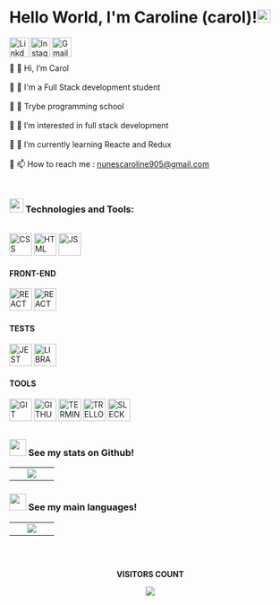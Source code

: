 <h1>Hello World, I'm Caroline (carol)!<img src="https://github.com/TheDudeThatCode/TheDudeThatCode/blob/master/Assets/Earth.gif" width="24px"></h1>

<a target="_blank" href="https://www.linkedin.com/in/caroline-nunes-desenvolvimento-fullstack/">
  <img align="left" alt="LinkdeIN" width="35px" src="https://img.icons8.com/nolan/344/linkedin-circled.png" />
</a>
<a target="_blank" href="https://www.instagram.com/caarolhn/">
  <img align="left" alt="Instagram" width="35px" src="https://img.icons8.com/nolan/344/instagram-new.png" />
</a>
<a target="_blank" href="mailto:nunescaroline905@gmail.com">
  <img align="left" alt="Gmail" width="35px" src="https://img.icons8.com/nolan/344/linkedin.png" />
</a>
<br>

##

🔹 👋 Hi, I’m  Carol<br><br>
🔹 🌱 I'm a Full Stack development student<br><br>
🔹 🏫️ Trybe programming school<br><br>
🔹 👀 I’m interested in  full stack development<br><br>
🔹 🌱 I’m currently learning Reacte and Redux<br><br>
🔹 📫 How to reach me : nunescaroline905@gmail.com<br><br>

##

<h3>
  <img width="25px" src="https://cdn-icons-png.flaticon.com/512/3756/3756488.png" /> Technologies and Tools:
</h3>

<br>

<div>
<img width="40px" height="40" src="https://img.icons8.com/nolan/344/css-filetype.png" alt="CSS">
<img width="40px" height="40" src="https://img.icons8.com/nolan/344/html-filetype.png" alt="HTML">
<img width="40px" height="40" src="https://img.icons8.com/nolan/344/javascript.png" alt="JS">
</div>

<div>
<h4>FRONT-END</h4>
<img width="40px" height="40" src="https://img.icons8.com/nolan/344/react-native.png" alt="REACT">
<img width="40px" height="40" src="https://img.icons8.com/color/344/redux.png" alt="REACT">
</div>

<div>
<h4>TESTS</h4>
<img width="40px" height="40" src="https://cdn-icons-png.flaticon.com/512/3949/3949235.png" alt="JEST">
<img width="40px" height="40" src="https://cdn-icons-png.flaticon.com/512/4786/4786679.png" alt="LIBRARY">
</div>

<div>
<h4>TOOLS</h4>
<img width="40px" height="40" src="https://img.icons8.com/nolan/344/git.png" alt="GIT">
<img width="40px" height="40" src="https://img.icons8.com/nolan/344/github.png" alt="GITHUB">
<img width="40px" height="40" src="https://img.icons8.com/nolan/344/console.png" alt="TERMINAL">
<img width="40px" height="40" src="https://img.icons8.com/nolan/344/trello.png" alt="TRELLO">
<img width="40px" height="40" src="https://img.icons8.com/nolan/344/slack.png" alt="SLECK">
</div>

##

#### <h3><img src="https://cdn-icons-png.flaticon.com/512/4940/4940215.png" width="30"> See my stats on Github!</h3>

<table>
  <tr>
    <td width="40%" align="center" vertical-align="middle">
      <img src="https://github-readme-stats.vercel.app/api?username=carolhn&theme=midnight-purple&include_all_commits=true&count_private=true" />
    </td>
   </tr>
</table>
   
#### <h3><img src="https://cdn-icons-png.flaticon.com/512/4940/4940215.png" width="30"> See my main languages!</h3>

<table>
  <tr>
    <td width="40%" align="center" vertical-align="middle">
      <img src="https://github-readme-stats.vercel.app/api/top-langs/?username=carolhn&theme=midnight-purple&layout=compact" />
    </td>
   </tr>
</table>

##

<div align="center">
<br>
<p align="centre"><b>VISITORS COUNT</b></p>  
  <p align="center">
    <img align="center" src="https://komarev.com/ghpvc/?username=carolhn&color=blueviolet&style=for-the-badge" />
</p>
<br>
</div

